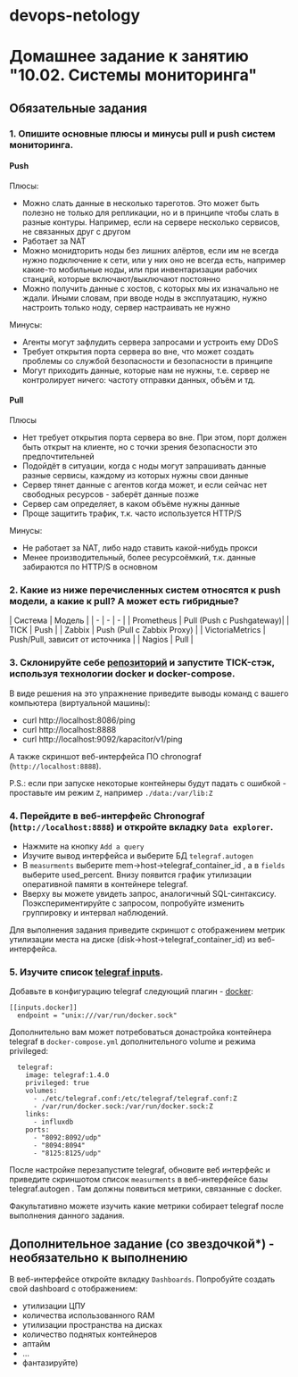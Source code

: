 devops-netology
===============

# Домашнее задание к занятию "10.02. Системы мониторинга"

<!-- </details>   -->

## Обязательные задания

<!-- <details><summary>.</summary> -->

### 1. Опишите основные плюсы и минусы pull и push систем мониторинга.

#### Push

Плюсы:
- Можно слать данные в несколько тареготов. Это может быть полезно не только для репликации, но и в принципе чтобы слать в разные контуры. Например, если на сервере несколько сервисов, не связанных друг с другом
- Работает за NAT
- Можно монидторить ноды без лишних алёртов, если им не всегда нужно подключение к сети, или у них оно не всегда есть, например какие-то мобильные ноды, или при инвентаризации рабочих станций, которые включают/выключают постоянно
- Можно получить данные с хостов,  с которых мы их изначально не ждали. Иными словам, при вводе ноды в эксплуатацию, нужно настроить только ноду, сервер настраивать не нужно

Минусы:
- Агенты могут зафлудить сервера запросами и устроить ему DDoS
- Требует открытия порта сервера во вне, что может создать проблемы со службой безопасности и безопасности в принципе
- Могут приходить данные, которые нам не нужны, т.е. сервер не контролирует ничего: частоту отправки данных, объём и тд. 

#### Pull

Плюсы
- Нет требует открытия порта сервера во вне. При этом, порт должен быть открыт на клиенте, но с точки зрения безопасности это предпочтительней
- Подойдёт в ситуации, когда с ноды могут запрашивать данные разные сервисы, каждому из которых нужны свои данные
- Сервер тянет данные с агентов когда может, и если сейчас нет свободных ресурсов - заберёт данные позже
- Сервер сам определяет, в каком объёме нужны данные
- Проще защитить трафик, т.к. часто используется HTTP/S

Минусы:
- Не работает за NAT, либо надо ставить какой-нибудь прокси
- Менее производительный, более ресурсоёмкий, т.к. данные забираются по HTTP/S в основном

### 2. Какие из ниже перечисленных систем относятся к push модели, а какие к pull? А может есть гибридные?

| Система | Модель |
| - | - | - |
| Prometheus  | Pull (Push с Pushgateway)|
| TICK | Push |
| Zabbix | Push (Pull с Zabbix Proxy) |
| VictoriaMetrics | Push/Pull, зависит от источника |
| Nagios | Pull |

### 3. Склонируйте себе [репозиторий](https://github.com/influxdata/sandbox/tree/master) и запустите TICK-стэк, используя технологии docker и docker-compose.

В виде решения на это упражнение приведите выводы команд с вашего компьютера (виртуальной машины):

- curl http://localhost:8086/ping
- curl http://localhost:8888
- curl http://localhost:9092/kapacitor/v1/ping

А также скриншот веб-интерфейса ПО chronograf (`http://localhost:8888`). 

P.S.: если при запуске некоторые контейнеры будут падать с ошибкой - проставьте им режим `Z`, например `./data:/var/lib:Z`

### 4. Перейдите в веб-интерфейс Chronograf (`http://localhost:8888`) и откройте вкладку `Data explorer`.

- Нажмите на кнопку `Add a query`
- Изучите вывод интерфейса и выберите БД `telegraf.autogen`
- В `measurments` выберите mem->host->telegraf_container_id , а в `fields` выберите used_percent. 
Внизу появится график утилизации оперативной памяти в контейнере telegraf.
- Вверху вы можете увидеть запрос, аналогичный SQL-синтаксису. 
Поэкспериментируйте с запросом, попробуйте изменить группировку и интервал наблюдений.

Для выполнения задания приведите скриншот с отображением метрик утилизации места на диске 
(disk->host->telegraf_container_id) из веб-интерфейса.

### 5. Изучите список [telegraf inputs](https://github.com/influxdata/telegraf/tree/master/plugins/inputs). 

Добавьте в конфигурацию telegraf следующий плагин - [docker](https://github.com/influxdata/telegraf/tree/master/plugins/inputs/docker):

```
[[inputs.docker]]
  endpoint = "unix:///var/run/docker.sock"
```

Дополнительно вам может потребоваться донастройка контейнера telegraf в `docker-compose.yml` дополнительного volume и 
режима privileged:
```
  telegraf:
    image: telegraf:1.4.0
    privileged: true
    volumes:
      - ./etc/telegraf.conf:/etc/telegraf/telegraf.conf:Z
      - /var/run/docker.sock:/var/run/docker.sock:Z
    links:
      - influxdb
    ports:
      - "8092:8092/udp"
      - "8094:8094"
      - "8125:8125/udp"
```

После настройке перезапустите telegraf, обновите веб интерфейс и приведите скриншотом список `measurments` в 
веб-интерфейсе базы telegraf.autogen . Там должны появиться метрики, связанные с docker.

Факультативно можете изучить какие метрики собирает telegraf после выполнения данного задания.

<!-- </details>   -->

## Дополнительное задание (со звездочкой*) - необязательно к выполнению

<!-- <details><summary>.</summary> -->

В веб-интерфейсе откройте вкладку `Dashboards`. Попробуйте создать свой dashboard с отображением:

- утилизации ЦПУ
- количества использованного RAM
- утилизации пространства на дисках
- количество поднятых контейнеров
- аптайм
- ...
- фантазируйте)


